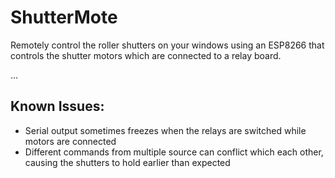 ShutterMote
===========
Remotely control the roller shutters on your windows using an ESP8266 that controls
the shutter motors which are connected to a relay board.

...

Known Issues:
-------------
- Serial output sometimes freezes when the relays are switched while motors are connected
- Different commands from multiple source can conflict which each other, causing the shutters to hold earlier than expected
